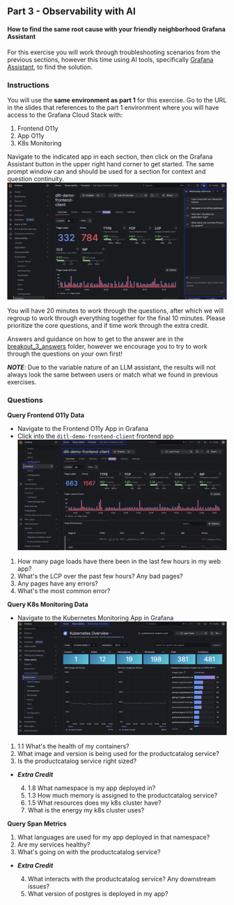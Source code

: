 ## Part 3 - Observability with AI
#### How to find the same root cause with your friendly neighborhood Grafana Assistant
For this exercise you will work through troubleshooting scenarios from the previous sections, however this time using AI tools, specifically [Grafana Assistant](https://grafana.com/docs/grafana-cloud/machine-learning/assistant/), to find the solution.

### Instructions
You will use the __same environment as part 1__ for this exercise. Go to the URL in the slides that references to the part 1 environment where you will have access to the Grafana Cloud Stack with:
1. Frontend O11y
1. App O11y
1. K8s Monitoring

Navigate to the indicated app in each section, then click on the Grafana Assistant button in the upper right hand corner to get started. The same prompt window can and should be used for a section for context and question continuity.
![grafana-assistant](/images/breakout_3/0.1-grafana-assistant.png)

You will have 20 minutes to work through the questions, after which we will regroup to work through everything together for the final 10 minutes. Please prioritize the core questions, and if time work through the extra credit.

Answers and guidance on how to get to the answer are in the [breakout_3_answers](./breakout_3_answers) folder, however we encourage you to try to work through the questions on your own first!

___NOTE___: Due to the variable nature of an LLM assistant, the results will not always look the same between users or match what we found in previous exercises. 

### Questions
**Query Frontend O11y Data**
- Navigate to the Frontend O11y App in Grafana
- Click into the `ditl-demo-frontend-client` frontend app
![frontend-app](/images/breakout_1/0.1-frontend-instructions.png)
1. How many page loads have there been in the last few hours in my web app?
1. What's the LCP over the past few hours? Any bad pages?
1. Any pages have any errors?
1. What's the most common error? 

**Query K8s Monitoring Data**
- Navigate to the Kubernetes Monitoring App in Grafana
![k8s-monitoring](/images/breakout_1/0.3-k8s-instructions.png)
1. 1.1 What's the health of my containers?
2. What image and version is being used for the productcatalog service?
3. Is the productcatalog service right sized? 
- ___Extra Credit___
   
    4. 1.8 What namespace is my app deployed in?
    5. 1.3 How much memory is assigned to the productcatalog service?
    6. 1.5 What resources does my k8s cluster have?
    7. What is the energy my k8s cluster uses?

**Query Span Metrics**
1. What languages are used for my app deployed in that namespace?
2. Are my services healthy?
3. What's going on with the productcatalog service?

- ___Extra Credit___ 

    4. What interacts with the productcatalog service? Any downstream issues?
    5. What version of postgres is deployed in my app?
